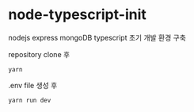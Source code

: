 # node-typescript-init
nodejs express mongoDB typescript 초기 개발 환경 구축 

repository clone 후  
``` 
yarn
```
.env file 생성 후

```
yarn run dev
```
